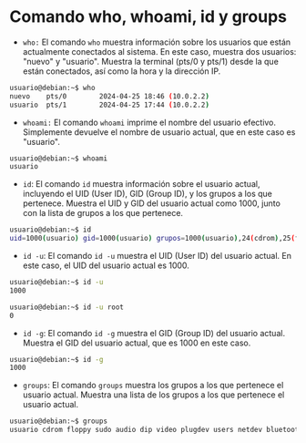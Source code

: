 # Comando who, whoami, id y groups

- `who:` El comando `who` muestra información sobre los usuarios que están actualmente conectados al sistema. En este caso, muestra dos usuarios: "nuevo" y "usuario". Muestra la terminal (pts/0 y pts/1) desde la que están conectados, así como la hora y la dirección IP.

```bash
usuario@debian:~$ who
nuevo    pts/0        2024-04-25 18:46 (10.0.2.2)
usuario  pts/1        2024-04-25 17:44 (10.0.2.2)
```

- `whoami:` El comando `whoami` imprime el nombre del usuario efectivo. Simplemente devuelve el nombre de usuario actual, que en este caso es "usuario".

```bash
usuario@debian:~$ whoami
usuario
```

- `id`: El comando `id` muestra información sobre el usuario actual, incluyendo el UID (User ID), GID (Group ID), y los grupos a los que pertenece. Muestra el UID y GID del usuario actual como 1000, junto con la lista de grupos a los que pertenece.

```bash
usuario@debian:~$ id
uid=1000(usuario) gid=1000(usuario) grupos=1000(usuario),24(cdrom),25(floppy),27(sudo),29(audio),30(dip),44(video),46(plugdev),100(users),106(netdev),112(bluetooth),114(lpadmin),117(scanner)
```

- `id -u`: El comando `id -u` muestra el UID (User ID) del usuario actual. En este caso, el UID del usuario actual es 1000.

```bash
usuario@debian:~$ id -u
1000

usuario@debian:~$ id -u root
0
```

- `id -g`: El comando `id -g` muestra el GID (Group ID) del usuario actual. Muestra el GID del usuario actual, que es 1000 en este caso.

```bash
usuario@debian:~$ id -g
1000
```

- `groups`: El comando `groups` muestra los grupos a los que pertenece el usuario actual. Muestra una lista de los grupos a los que pertenece el usuario actual.

```bash
usuario@debian:~$ groups
usuario cdrom floppy sudo audio dip video plugdev users netdev bluetooth lpadmin scanner
```
